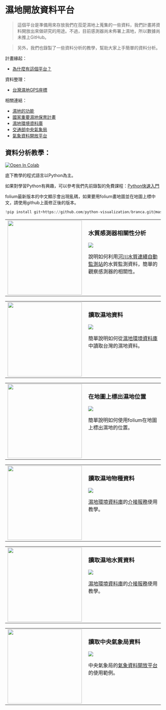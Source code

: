 # 濕地開放資料平台

> 這個平台是準備用來存放我們在茄萣濕地上蒐集的一些資料，我們計畫將資料開放出來做研究的用途。不過，目前感測器尚未佈署上濕地，所以數據尚未推上GitHub。

> 另外，我們也錄製了一些資料分析的教學，幫助大家上手簡單的資料分析。

計畫緣起：

* [為什麼有這個平台？](why.md)

資料整理：

* [台灣濕地GPS座標](wetlands.csv)

相關連結：

* [濕地的功能](https://wetland-tw.tcd.gov.tw/edu/Features.php)
* [國家重要濕地保育計畫](https://wetland-tw.tcd.gov.tw/tw/index.php)
* [濕地環境資料庫](https://wetland-db.tcd.gov.tw/)
* [交通部中央氣象局](https://www.cwb.gov.tw/V8/C/)
* [氣象資料開放平台](https://opendata.cwb.gov.tw/index)

## 資料分析教學：

[![Open In Colab](https://colab.research.google.com/assets/colab-badge.svg)](https://colab.research.google.com/github/victorgau/wetland_opendata/)

底下教學的程式語言以Python為主。

如果對學習Python有興趣，可以參考我們先前錄製的免費課程：[Python快速入門](https://khpy.teachable.com/p/simple-python-applications)

folium最新版本的中文顯示會出現亂碼，如果要用folium畫地圖並在地圖上標中文，請使用github上面修正後的版本。
```python
!pip install git+https://github.com/python-visualization/branca.git@master
```

<table>
<tr>
<td class="youtube" width="250px"><a href="https://www.youtube.com/watch?v=MwXoQpuR7X0"><img src="http://img.youtube.com/vi/MwXoQpuR7X0/0.jpg" width="240px"></a></td>
<td valign="top" width="400px">
<h3>水質感測器相關性分析</h3>
<a href="https://colab.research.google.com/github/victorgau/wetland_opendata/blob/master/ipynb/%E6%B0%B4%E8%B3%AA%E6%84%9F%E6%B8%AC%E5%99%A8%E7%9B%B8%E9%97%9C%E6%80%A7%E5%88%86%E6%9E%90.ipynb"><img src="https://colab.research.google.com/assets/colab-badge.svg"></a>

說明如何利用<a href="https://ksenlab.ksepb.gov.tw/wq/Default.aspx">河川水質連續自動監測站</a>的水質監測資料，簡單的觀察感測器的相關性。
</td>
</tr>
</table>

<table>
<tr>
<td class="youtube" width="250px"><a href="https://www.youtube.com/watch?v=PnDzBsHBbLc"><img src="http://img.youtube.com/vi/PnDzBsHBbLc/0.jpg" width="240px"></a></td>
<td valign="top" width="400px">
<h3>讀取濕地資料</h3>
<a href="https://colab.research.google.com/github/victorgau/wetland_opendata/blob/master/ipynb/%E8%AE%80%E5%8F%96%E6%BF%95%E5%9C%B0%E8%B3%87%E6%96%99.ipynb"><img src="https://colab.research.google.com/assets/colab-badge.svg"></a>

簡單說明如何從<a href="https://wetland-db.tcd.gov.tw/">濕地環境資料庫</a>中讀取台灣的濕地資料。
</td>
</tr>
</table>

<table>
<tr>
<td class="youtube" width="250px"><a href="https://youtu.be/lLh2988i1g8"><img src="http://img.youtube.com/vi/lLh2988i1g8/0.jpg" width="240px"></a></td>
<td valign="top" width="400px">
<h3>在地圖上標出濕地位置</h3>
<a href="https://colab.research.google.com/github/victorgau/wetland_opendata/blob/master/ipynb/%E5%9C%A8%E5%9C%B0%E5%9C%96%E4%B8%8A%E6%A8%99%E5%87%BA%E6%BF%95%E5%9C%B0%E7%9A%84%E4%BD%8D%E7%BD%AE.ipynb"><img src="https://colab.research.google.com/assets/colab-badge.svg"></a>

簡單說明如何使用folium在地圖上標出濕地的位置。
</td>
</tr>
</table>

<table>
<tr>
<td class="youtube" width="250px"><a href="https://youtu.be/8z7yM4ErRJQ"><img src="http://img.youtube.com/vi/8z7yM4ErRJQ/0.jpg" width="240px"></a></td>
<td valign="top" width="400px">
<h3>讀取濕地物種資料</h3>
<a href="https://colab.research.google.com/github/victorgau/wetland_opendata/blob/master/ipynb/%E8%AE%80%E5%8F%96%E6%BF%95%E5%9C%B0%E7%89%A9%E7%A8%AE%E8%B3%87%E6%96%99.ipynb"><img src="https://colab.research.google.com/assets/colab-badge.svg"></a>

<a href="https://wetland-db.tcd.gov.tw/">濕地環境資料庫</a>的<a href="https://wetland-db.tcd.gov.tw/#/wetlandAPIPage">介接服務</a>使用教學。

</td>
</tr>
</table>

<table>
<tr>
<td class="youtube" width="250px"><a href="https://youtu.be/f1FpGgvxlPE"><img src="http://img.youtube.com/vi/f1FpGgvxlPE/0.jpg" width="240px"></a></td>
<td valign="top" width="400px">
<h3>讀取濕地水質資料</h3>
<a href="https://colab.research.google.com/github/victorgau/wetland_opendata/blob/master/ipynb/%E8%AE%80%E5%8F%96%E6%BF%95%E5%9C%B0%E6%B0%B4%E8%B3%AA%E8%B3%87%E6%96%99.ipynb"><img src="https://colab.research.google.com/assets/colab-badge.svg"></a>

<a href="https://wetland-db.tcd.gov.tw/">濕地環境資料庫</a>的<a href="https://wetland-db.tcd.gov.tw/#/wetlandAPIPage">介接服務</a>使用教學。

</td>
</tr>
</table>


<table>
<tr>
<td class="youtube" width="250px"><a href="https://youtu.be/ivnA2b7fSGY"><img src="http://img.youtube.com/vi/ivnA2b7fSGY/0.jpg" width="240px"></a></td>
<td valign="top" width="400px">
<h3>讀取中央氣象局資料</h3>
<a href="https://colab.research.google.com/github/victorgau/wetland_opendata/blob/master/ipynb/%E8%AE%80%E5%8F%96%E4%B8%AD%E5%A4%AE%E6%B0%A3%E8%B1%A1%E5%B1%80%E8%B3%87%E6%96%99.ipynb"><img src="https://colab.research.google.com/assets/colab-badge.svg"></a>

中央氣象局的<a href="https://opendata.cwb.gov.tw/index">氣象資料開放平台</a>的使用範例。

</td>
</tr>
</table>
